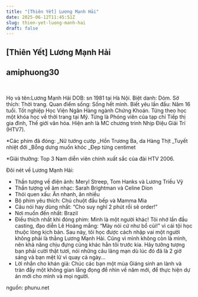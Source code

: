 ```yaml
---
title: "[Thiên Yết] Lương Mạnh Hải"
date: 2025-06-12T11:45:51Z
slug: thien-yet-luong-manh-hai
draft: false
---
```


## [Thiên Yết] Lương Mạnh Hải

## amiphuong30

​

Họ và tên:Lương Mạnh Hải
DOB: sn 1981 tại Hà Nội.
Biệt danh: Dóm.
Sở thích: Thời trang.
Quan điểm sống: Sống hết mình.
Biết yêu lần đầu: Năm 16 tuổi.
Tốt nghiệp Học Viện Ngân Hàng ngành Chứng Khoán. Từng theo học một khóa học về thời trang tại Mỹ. Từng là Phóng viên của tạp chí Tiếp thị gia đình, Thế giới văn hóa. Hiện anh là MC chương trình Nhịp Điệu Giải Trí (HTV7).

*Các phim đã đóng:
_Nữ tướng cướp 
_Hồn Trương Ba, da Hàng Thịt 
_Tuyết nhiệt đới 
_Bỗng dưng muốn khóc 
_Đẹp từng centimet 

*Giải thưởng: Top 3 Nam diễn viên chính xuất sắc của đài HTV 2006. 

Đôi nét về Lương Mạnh Hải:

+ Thần tượng về điện ảnh: Meryl Streep, Tom Hanks và Lương Triều Vỹ
+ Thần tượng về âm nhạc: Sarah Brightman và Celine Dion
+ Thói quen xấu: Ăn nhanh, ăn nhiều
+ Bộ phim yêu thích: Chú chuột đầu bếp và Mamma Mia
+ Câu nói hay dùng nhất: “Cho suy nghĩ 2 phút rồi sẽ order!”
+ Nơi muốn đến nhất: Brazil
+ Điều thích nhất khi đóng phim: Mình là một người khác! Tôi nhớ lần đầu casting, đạo diễn Lê Hoàng mắng: “Mày nói cứ như bổ củi!” vì cái tội học thuộc lòng kịch bản. Sau này, tôi học được cách nhập vai một người không phải là thằng Lương Mạnh Hải. Cũng vì mình không còn là mình, nên khả năng chịu đựng cũng khác hẳn tôi trước kia. Hãy tưởng tượng bạn phải cười thật tươi, nói những câu lãng mạn dù lúc đó đã là 2 giờ sáng và bạn mệt lử vì quay cả ngày...
+ Lời nhắn cho khán giả: Chúc các bạn một mùa Giáng sinh an lành và tràn đầy một không gian lắng đọng để nhìn về năm mới, để thực hiện dự án mới cho mình và mọi người.

nguồn: phunu.net
